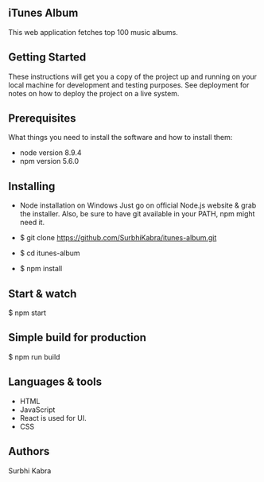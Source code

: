 ## iTunes Album
This web application fetches top 100 music albums.

## Getting Started
These instructions will get you a copy of the project up and running on your local machine for development and testing purposes. See deployment for notes on how to deploy the project on a live system.

## Prerequisites
What things you need to install the software and how to install them:
  - node version 8.9.4
  - npm version 5.6.0

##  Installing

- Node installation on Windows
  Just go on official Node.js website & grab the installer. Also, be sure to have git available in your PATH, npm might need it.
  
- $ git clone https://github.com/SurbhiKabra/itunes-album.git
- $ cd itunes-album
- $ npm install

## Start & watch
  $ npm start

## Simple build for production
  $ npm run build

## Languages & tools
  - HTML
  - JavaScript
  - React is used for UI.
  - CSS

## Authors
Surbhi Kabra
